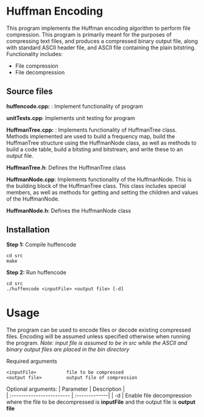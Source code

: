 # Huffman Encoding
This program implements the Huffman encoding algorithm to perform file compression. This program is primarily meant for the purposes of compressing text files, and produces a compressed binary output file, along with standard ASCII header file, and ASCII file containing the plain bitstring. Functionality includes:
- File compression
- File decompression

## Source files
**huffencode.cpp:** : Implement functionality of program

**unitTests.cpp**: Implements unit testing for program

**HuffmanTree.cpp:** : Implements functionality of HuffmanTree class. Methods implemented are used to build a frequency map, build the HuffmanTree structure using the HuffmanNode class, as well as methods to build a code table, build a bitsting and bitstream, and write these to an output file.

**HuffmanTree.h**: Defines the HuffmanTree class

**HuffmanNode.cpp**: Implements functionality of the HuffmanNode. This is the building block of the HuffmanTree class. This class includes special members, as well as methods for getting and setting the children and values of the HuffmanNode.

**HuffmanNode.h**: Defines the HuffmanNode class

## Installation
**Step 1:** Compile huffencode
```
cd src
make
```

**Step 2:** Run huffencode
```
cd src
./huffencode <inputFile> <output file> [-d]
```

# Usage
The program can be used to encode files or decode existing compressed files. Encoding will be assumed unless specified otherwise when running the program.
*Note: input file is assumed to be in src while the ASCII and binary output files are placed in the bin directory*

Required arguments 
```
<inputFile>           file to be compressed
<output file>         output file of compression
```

Optional arguments:
| Parameter                 | Description   |	
| :------------------------ | :-------------|
| -d | Enable file decompression where the file to be decompressed is <b>inputFile</b> and the output file is <b>output file</b>

